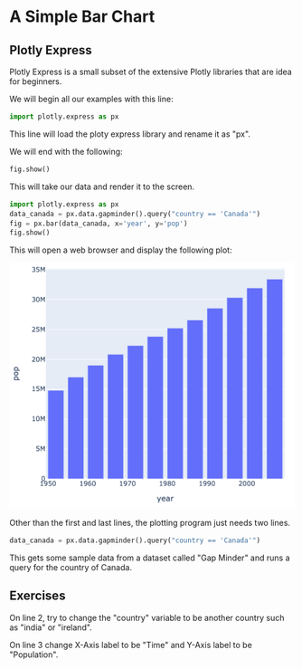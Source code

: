 # A Simple Bar Chart

## Plotly Express

Plotly Express is a small subset of the extensive Plotly libraries that are idea for beginners.

We will begin all our examples with this line:

```py
import plotly.express as px
```

This line will load the ploty express library and rename it as "px".


We will end with the following:

```py
fig.show()
```

This will take our data and render it to the screen.


```py
import plotly.express as px
data_canada = px.data.gapminder().query("country == 'Canada'")
fig = px.bar(data_canada, x='year', y='pop')
fig.show()
```

This will open a web browser and display the following plot:

![](img/plot-canada-population.png)

Other than the first and last lines, the plotting program just needs two lines.

```py
data_canada = px.data.gapminder().query("country == 'Canada'")
```

This gets some sample data from a dataset called "Gap Minder" and runs a query for the country of Canada.


## Exercises

On line 2, try to change the "country" variable to be another country such as "india" or "ireland".

On line 3 change X-Axis label to be "Time" and Y-Axis label to be "Population".